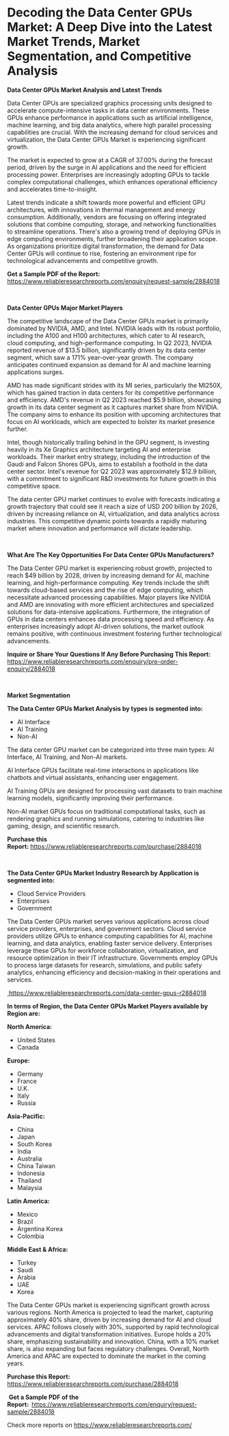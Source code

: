 <p><h1>Decoding the Data Center GPUs Market: A Deep Dive into the Latest Market Trends, Market Segmentation, and Competitive Analysis</h1></p><p><strong>Data Center GPUs Market Analysis and Latest Trends</strong></p>
<p><p>Data Center GPUs are specialized graphics processing units designed to accelerate compute-intensive tasks in data center environments. These GPUs enhance performance in applications such as artificial intelligence, machine learning, and big data analytics, where high parallel processing capabilities are crucial. With the increasing demand for cloud services and virtualization, the Data Center GPUs Market is experiencing significant growth.</p><p>The market is expected to grow at a CAGR of 37.00% during the forecast period, driven by the surge in AI applications and the need for efficient processing power. Enterprises are increasingly adopting GPUs to tackle complex computational challenges, which enhances operational efficiency and accelerates time-to-insight. </p><p>Latest trends indicate a shift towards more powerful and efficient GPU architectures, with innovations in thermal management and energy consumption. Additionally, vendors are focusing on offering integrated solutions that combine computing, storage, and networking functionalities to streamline operations. There's also a growing trend of deploying GPUs in edge computing environments, further broadening their application scope. As organizations prioritize digital transformation, the demand for Data Center GPUs will continue to rise, fostering an environment ripe for technological advancements and competitive growth.</p></p>
<p><strong>Get a Sample PDF of the Report:&nbsp;</strong> <a href="https://www.reliableresearchreports.com/enquiry/request-sample/2884018?utm_campaign=3309&utm_medium=2&utm_source=Github&utm_content=ia&utm_term=13032025&utm_id=data-center-gpus">https://www.reliableresearchreports.com/enquiry/request-sample/2884018</a></p>
<p>&nbsp;</p>
<p><strong>Data Center GPUs Major Market Players</strong></p>
<p><p>The competitive landscape of the Data Center GPUs market is primarily dominated by NVIDIA, AMD, and Intel. NVIDIA leads with its robust portfolio, including the A100 and H100 architectures, which cater to AI research, cloud computing, and high-performance computing. In Q2 2023, NVIDIA reported revenue of $13.5 billion, significantly driven by its data center segment, which saw a 171% year-over-year growth. The company anticipates continued expansion as demand for AI and machine learning applications surges.</p><p>AMD has made significant strides with its MI series, particularly the MI250X, which has gained traction in data centers for its competitive performance and efficiency. AMD's revenue in Q2 2023 reached $5.9 billion, showcasing growth in its data center segment as it captures market share from NVIDIA. The company aims to enhance its position with upcoming architectures that focus on AI workloads, which are expected to bolster its market presence further.</p><p>Intel, though historically trailing behind in the GPU segment, is investing heavily in its Xe Graphics architecture targeting AI and enterprise workloads. Their market entry strategy, including the introduction of the Gaudi and Falcon Shores GPUs, aims to establish a foothold in the data center sector. Intel's revenue for Q2 2023 was approximately $12.9 billion, with a commitment to significant R&D investments for future growth in this competitive space.</p><p>The data center GPU market continues to evolve with forecasts indicating a growth trajectory that could see it reach a size of USD 200 billion by 2026, driven by increasing reliance on AI, virtualization, and data analytics across industries. This competitive dynamic points towards a rapidly maturing market where innovation and performance will dictate leadership.</p></p>
<p>&nbsp;</p>
<p><strong>What Are The Key Opportunities For Data Center GPUs Manufacturers?</strong></p>
<p><p>The Data Center GPU market is experiencing robust growth, projected to reach $49 billion by 2028, driven by increasing demand for AI, machine learning, and high-performance computing. Key trends include the shift towards cloud-based services and the rise of edge computing, which necessitate advanced processing capabilities. Major players like NVIDIA and AMD are innovating with more efficient architectures and specialized solutions for data-intensive applications. Furthermore, the integration of GPUs in data centers enhances data processing speed and efficiency. As enterprises increasingly adopt AI-driven solutions, the market outlook remains positive, with continuous investment fostering further technological advancements.</p></p>
<p><strong>Inquire or Share Your Questions If Any Before Purchasing This Report:</strong> <a href="https://www.reliableresearchreports.com/enquiry/pre-order-enquiry/2884018?utm_campaign=3309&utm_medium=2&utm_source=Github&utm_content=ia&utm_term=13032025&utm_id=data-center-gpus">https://www.reliableresearchreports.com/enquiry/pre-order-enquiry/2884018</a></p>
<p>&nbsp;</p>
<p><strong>Market Segmentation</strong></p>
<p><strong>The Data Center GPUs Market Analysis by types is segmented into:</strong></p>
<p><ul><li>AI Interface</li><li>AI Training</li><li>Non-AI</li></ul></p>
<p><p>The data center GPU market can be categorized into three main types: AI Interface, AI Training, and Non-AI markets. </p><p>AI Interface GPUs facilitate real-time interactions in applications like chatbots and virtual assistants, enhancing user engagement. </p><p>AI Training GPUs are designed for processing vast datasets to train machine learning models, significantly improving their performance. </p><p>Non-AI market GPUs focus on traditional computational tasks, such as rendering graphics and running simulations, catering to industries like gaming, design, and scientific research.</p></p>
<p><strong>Purchase this Report:&nbsp;</strong><a href="https://www.reliableresearchreports.com/purchase/2884018?utm_campaign=3309&utm_medium=2&utm_source=Github&utm_content=ia&utm_term=13032025&utm_id=data-center-gpus">https://www.reliableresearchreports.com/purchase/2884018</a></p>
<p>&nbsp;</p>
<p><strong>The Data Center GPUs Market Industry Research by Application is segmented into:</strong></p>
<p><ul><li>Cloud Service Providers</li><li>Enterprises</li><li>Government</li></ul></p>
<p><p>The Data Center GPUs market serves various applications across cloud service providers, enterprises, and government sectors. Cloud service providers utilize GPUs to enhance computing capabilities for AI, machine learning, and data analytics, enabling faster service delivery. Enterprises leverage these GPUs for workforce collaboration, virtualization, and resource optimization in their IT infrastructure. Governments employ GPUs to process large datasets for research, simulations, and public safety analytics, enhancing efficiency and decision-making in their operations and services.</p></p>
<p><a href="https://www.reliableresearchreports.com/data-center-gpus-r2884018?utm_campaign=3309&utm_medium=2&utm_source=Github&utm_content=ia&utm_term=13032025&utm_id=data-center-gpus">&nbsp;https://www.reliableresearchreports.com/data-center-gpus-r2884018</a></p>
<p><strong>In terms of Region, the Data Center GPUs Market Players available by Region are:</strong></p>
<p>
    <p> <strong> North America: </strong>
        <ul>
            <li>United States</li>
            <li>Canada</li>
        </ul>
        </p> 
    <p> <strong> Europe: </strong>
        <ul>
            <li>Germany</li>
            <li>France</li>
            <li>U.K.</li>
            <li>Italy</li>
            <li>Russia</li>
        </ul>
        </p> 
    <p> <strong> Asia-Pacific: </strong>
        <ul>
            <li>China</li>
            <li>Japan</li>
            <li>South Korea</li>
            <li>India</li>
            <li>Australia</li>
            <li>China Taiwan</li>
            <li>Indonesia</li>
            <li>Thailand</li>
            <li>Malaysia</li>
        </ul>
        </p> 
    <p> <strong> Latin America: </strong>
        <ul>
            <li>Mexico</li>
            <li>Brazil</li>
            <li>Argentina Korea</li>
            <li>Colombia</li>
        </ul>
        </p> 
    <p> <strong> Middle East & Africa: </strong>
        <ul>
            <li>Turkey</li>
            <li>Saudi</li>
            <li>Arabia</li>
            <li>UAE</li>
            <li>Korea</li>
        </ul>
    </p>
    </p>
<p><p>The Data Center GPUs market is experiencing significant growth across various regions. North America is projected to lead the market, capturing approximately 40% share, driven by increasing demand for AI and cloud services. APAC follows closely with 30%, supported by rapid technological advancements and digital transformation initiatives. Europe holds a 20% share, emphasizing sustainability and innovation. China, with a 10% market share, is also expanding but faces regulatory challenges. Overall, North America and APAC are expected to dominate the market in the coming years.</p></p>
<p><strong>Purchase this Report: </strong><a href="https://www.reliableresearchreports.com/purchase/2884018?utm_campaign=3309&utm_medium=2&utm_source=Github&utm_content=ia&utm_term=13032025&utm_id=data-center-gpus">https://www.reliableresearchreports.com/purchase/2884018</a></p>
<p>&nbsp;<strong>Get a Sample PDF of the Report:&nbsp;&nbsp;</strong><a href="https://www.reliableresearchreports.com/enquiry/request-sample/2884018?utm_campaign=3309&utm_medium=2&utm_source=Github&utm_content=ia&utm_term=13032025&utm_id=data-center-gpus">https://www.reliableresearchreports.com/enquiry/request-sample/2884018</a></p>
<p><strong></strong></p>
<p>Check more reports on <a href="https://www.reliableresearchreports.com/?utm_campaign=3309&utm_medium=2&utm_source=Github&utm_content=ia&utm_term=13032025&utm_id=data-center-gpus">https://www.reliableresearchreports.com/</a></p>